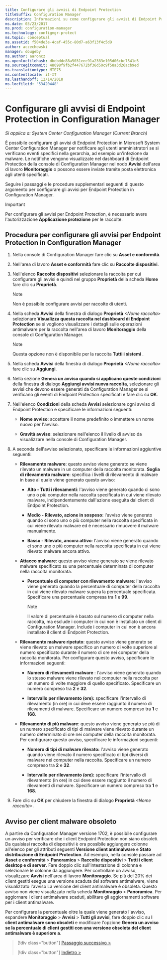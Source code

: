 ```yaml
---
title: Configurare gli avvisi di Endpoint Protection
titleSuffix: Configuration Manager
description: Informazioni su come configurare gli avvisi di Endpoint Protection in System Center Configuration Manager.
ms.date: 03/23/2017
ms.prod: configuration-manager
ms.technology: configmgr-protect
ms.topic: conceptual
ms.assetid: f504de3e-4caf-455c-80d7-a63f13f4c5d9
author: aczechowski
manager: dougeby
ms.author: aaroncz
ms.openlocfilehash: dbebdde88a5031eec91a2383e105d06cbc7541e5
ms.sourcegitcommit: 48098f9fb2f447672bf36d50c9f58a3d26acb9ed
ms.translationtype: MTE75
ms.contentlocale: it-IT
ms.lasthandoff: 12/14/2018
ms.locfileid: "53420448"
---
```

#  <a name="configure-alerts-for-endpoint-protection-in-configuration-manager"></a>Configurare gli avvisi di Endpoint Protection in Configuration Manager

*Si applica a: System Center Configuration Manager (Current Branch)*

 È possibile configurare gli avvisi di Endpoint Protection in Microsoft System Center Configuration Manager per notificare agli utenti amministratori se si verificano eventi specifici nella gerarchia, ad esempio un'infezione da malware. Le notifiche vengono visualizzate nel dashboard di Endpoint Protection della console di Configuration Manager nel nodo **Avvisi** dell'area di lavoro **Monitoraggio** o possono essere inviate tramite posta elettronica agli utenti specificati.

 Seguire i passaggi e le procedure supplementari seguenti di questo argomento per configurare gli avvisi per Endpoint Protection in Configuration Manager.

> [!IMPORTANT]
>  Per configurare gli avvisi per Endpoint Protection, è necessario avere l'autorizzazione **Applicazione protezione** per le raccolte.

## <a name="steps-to-configure-alerts-for-endpoint-protection-in-configuration-manager"></a>Procedura per configurare gli avvisi per Endpoint Protection in Configuration Manager

1.  Nella console di Configuration Manager fare clic su **Asset e conformità**.

2.  Nell'area di lavoro **Asset e conformità** fare clic su **Raccolte dispositivi**.

3.  Nell'elenco **Raccolte dispositivi** selezionare la raccolta per cui configurare gli avvisi e quindi nel gruppo **Proprietà** della scheda **Home** fare clic su **Proprietà**.

    > [!NOTE]
    >  Non è possibile configurare avvisi per raccolte di utenti.

4.  Nella scheda **Avvisi** della finestra di dialogo **Proprietà** _<Nome raccolta\>_ selezionare **Visualizza questa raccolta nel dashboard di Endpoint Protection** se si vogliono visualizzare i dettagli sulle operazioni antimalware per la raccolta nell'area di lavoro **Monitoraggio** della console di Configuration Manager.

    > [!NOTE]
    >  Questa opzione non è disponibile per la raccolta **Tutti i sistemi** .

5.  Nella scheda **Avvisi** della finestra di dialogo **Proprietà** _<Nome raccolta\>_ fare clic su **Aggiungi**.

6.  Nella sezione **Genera un avviso quando si applicano queste condizioni** della finestra di dialogo **Aggiungi avvisi nuova raccolta**, selezionare gli avvisi che devono essere generati da Configuration Manager se si verificano gli eventi di Endpoint Protection specificati e fare clic su **OK**.

7.  Nell'elenco  **Condizioni** della scheda **Avvisi** selezionare ogni avviso di Endpoint Protection e specificare le informazioni seguenti:

    -   **Nome avviso**: accettare il nome predefinito o immettere un nome nuovo per l'avviso.

    -   **Gravità avviso**: selezionare nell'elenco il livello di avviso da visualizzare nella console di Configuration Manager.

8.  A seconda dell'avviso selezionato, specificare le informazioni aggiuntive seguenti:

    -   **Rilevamento malware**: questo avviso viene generato se viene rilevato un malware in un computer della raccolta monitorata. **Soglia di rilevamento malware**: specifica i livelli di rilevamento di malware in base al quale viene generato questo avviso:

        -   **Alto - Tutti i rilevamenti**: l'avviso viene generato quando ci sono uno o più computer nella raccolta specificata in cui viene rilevato malware, indipendentemente dall'azione eseguita dal client di Endpoint Protection.

        -   **Medio - Rilevato, azione in sospeso**: l'avviso viene generato quando ci sono uno o più computer nella raccolta specificata in cui viene rilevato malware ed è necessario rimuovere il malware manualmente.

        -   **Basso - Rilevato, ancora attivo**: l'avviso viene generato quando ci sono uno o più computer nella raccolta specificata in cui viene rilevato malware ancora attivo.

    -   **Attacco malware**: questo avviso viene generato se viene rilevato malware specificato su una percentuale determinata di computer nella raccolta monitorata.

        -   **Percentuale di computer con rilevamento malware**: l'avviso viene generato quando la percentuale di computer della raccolta in cui viene rilevato malware supera la percentuale specificata. Specificare una percentuale compresa tra **1** e **99**.

            > [!NOTE]
            >  Il valore di percentuale è basato sul numero di computer nella raccolta, ma esclude i computer in cui non è installato un client di Configuration Manager. Include i computer in cui non è ancora installato il client di Endpoint Protection.

    -   **Rilevamento malware ripetuto**: questo avviso viene generato se viene rilevato un malware specifico un numero di volte superiore al numero specificato durante il numero di ore nei computer della raccolta monitorata. Per configurare questo avviso, specificare le informazioni seguenti:

        -   **Numero di rilevamenti malware** : l'avviso viene generato quando lo stesso malware viene rilevato nei computer nella raccolta per un numero di volte maggiore di quello specificato. Specificare un numero compreso tra **2** e **32**.

        -   **Intervallo per rilevamento (ore):** specificare l'intervallo di rilevamento (in ore) in cui deve essere raggiunto il numero di rilevamenti di malware. Specificare un numero compreso tra **1** e **168**.

    -   **Rilevamento di più malware**: questo avviso viene generato se più di un numero specificato di tipi di malware viene rilevato durante un numero determinato di ore nei computer della raccolta monitorata. Per configurare questo avviso, specificare le informazioni seguenti:

        -   **Numero di tipi di malware rilevato:** l'avviso viene generato quando viene rilevato il numero specificato di tipi diversi di malware nei computer nella raccolta. Specificare un numero compreso tra **2** e **32**.

        -   **Intervallo per rilevamento (ore):** specificare l'intervallo di rilevamento (in ore) in cui deve essere raggiunto il numero di rilevamenti di malware. Specificare un numero compreso tra **1** e **168**.

9. Fare clic su **OK** per chiudere la finestra di dialogo **Proprietà** _<Nome raccolta\>_.  

## <a name="alert-for-outdated-malware-client"></a>Avviso per client malware obsoleto

A partire da Configuration Manager versione 1702, è possibile configurare un avviso per verificare che i client Endpoint Protection non siano obsoleti. Da qualsiasi raccolta di dispositivi è ora possibile aggiungere colonne all'elenco per gli attributi seguenti **Versione client antimalware** e **Stato distribuzione di Endpoint Protection**. Ad esempio, nella console passare ad **Asset e conformità** > **Panoramica** > **Raccolte dispositivi** > **Tutti i client desktop e di server**. Fare doppio clic sull'intestazione di colonna e selezionare le colonne da aggiungere. Per controllare un avviso, visualizzare **Avvisi** nell'area di lavoro **Monitoraggio**. Se più del 20% dei client gestiti esegue una versione scaduta del software antimalware, viene visualizzato l'avviso La versione del client antimalware è obsoleta. Questo avviso non viene visualizzato nella scheda **Monitoraggio** > **Panoramica**. Per aggiornare i client antimalware scaduti, abilitare gli aggiornamenti software per i client antimalware.

Per configurare la percentuale oltre la quale viene generato l'avviso, espandere **Monitoraggio** > **Avvisi** > **Tutti gli avvisi**, fare doppio clic su **I client antimalware sono obsoleti** e modificare l'opzione **Genera un avviso se la percentuale di client gestiti con una versione obsoleta del client antimalware è superiore a**.

> [!div class="button"]
> [Passaggio successivo >](endpoint-definition-updates.md)
> 
> [!div class="button"]
> [Indietro >](endpoint-protection-site-role.md)
